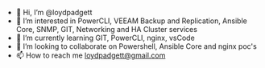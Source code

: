 - 👋 Hi, I’m @loydpadgett
- 👀 I’m interested in PowerCLI, VEEAM Backup and Replication, Ansible Core, SNMP, GIT, Networking and HA Cluster services
- 🌱 I’m currently learning GIT, PowerCLI, nginx, vsCode
- 💞️ I’m looking to collaborate on Powershell, Ansible Core and nginx poc's
- 📫 How to reach me loydpadgett@gmail.com

<!---
loydpadgett/loydpadgett is a ✨ special ✨ repository because its `README.md` (this file) appears on your GitHub profile.
You can click the Preview link to take a look at your changes.
--->

